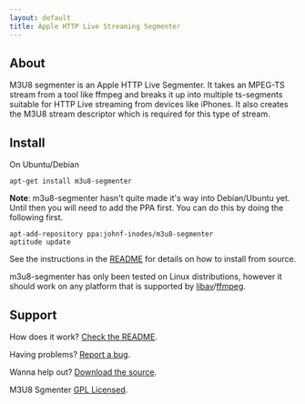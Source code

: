 ```yaml
---
layout: default
title: Apple HTTP Live Streaming Segmenter
---
```



## About

M3U8 segmenter is an Apple HTTP Live Segmenter. It takes an MPEG-TS stream
from a tool like ffmpeg and breaks it up into multiple ts-segments suitable
for HTTP Live streaming from devices like iPhones. It also creates the M3U8
stream descriptor which is required for this type of stream.

## Install

On Ubuntu/Debian

    apt-get install m3u8-segmenter

**Note**: m3u8-segmenter hasn't quite made it's way into Debian/Ubuntu yet. Until
then you will need to add the PPA first. You can do this by doing the following
first.

    apt-add-repository ppa:johnf-inodes/m3u8-segmenter
    aptitude update

See the instructions in the
[README](https://github.com/johnf/m3u8-segmenter#readme) for details on how to
install from source.

m3u8-segmenter has only been tested on Linux distributions, however it should
work on any platform that is supported by
[libav](http://libav.org)/[ffmpeg](http://ffmpeg.org).

## Support

How does it work? [Check the README](https://github.com/johnf/m3u8-segmenter#readme).

Having problems? [Report a bug](http://github.com/johnf/m3u8-segmenter/issues).

Wanna help out? [Download the source](http://github.com/johnf/m3u8-segmenter).

M3U8 Sgmenter <a href="http://en.wikipedia.org/wiki/GPL_License">GPL Licensed</a>.


